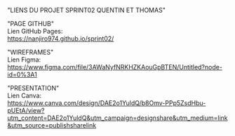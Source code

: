"LIENS DU PROJET SPRINT02 QUENTIN ET THOMAS"

"PAGE GITHUB"<br>
Lien GitHub Pages:<br>
https://nanjiro974.github.io/sprint02/

"WIREFRAMES"<br>
Lien Figma:<br>
https://www.figma.com/file/3AWaNyfNRKHZKAouGpBTEN/Untitled?node-id=0%3A1

"PRESENTATION"<br>
Lien Canva:<br>
https://www.canva.com/design/DAE2o1YuldQ/b8Omv-PPp5ZsdHbu-pUEtA/view?utm_content=DAE2o1YuldQ&utm_campaign=designshare&utm_medium=link&utm_source=publishsharelink
